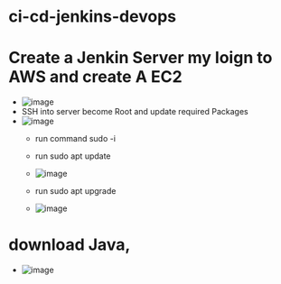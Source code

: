 # ci-cd-jenkins-devops
# Create a Jenkin Server my loign to AWS and create A EC2
* ![image](https://github.com/rogerbarrow/ci-cd-jenkins-devops/assets/46138186/190374d5-52a8-47a0-9f50-b8902b818ae6)
* SSH into server become Root and update required Packages
* ![image](https://github.com/rogerbarrow/ci-cd-jenkins-devops/assets/46138186/e6310788-952e-45ca-b4fe-e1c550fe908f)
  * run command sudo -i
  * run sudo apt update
  * ![image](https://github.com/rogerbarrow/ci-cd-jenkins-devops/assets/46138186/167e1195-c625-4716-8f53-c4ed0928e5b4)

  * run sudo apt upgrade
  * ![image](https://github.com/rogerbarrow/ci-cd-jenkins-devops/assets/46138186/0026e4e4-6d26-48db-92f6-8c3e5f39214e)
 # download Java, 
 * ![image](https://github.com/rogerbarrow/ci-cd-jenkins-devops/assets/46138186/20292f84-58d3-49d3-bbd3-522140aa4222)


